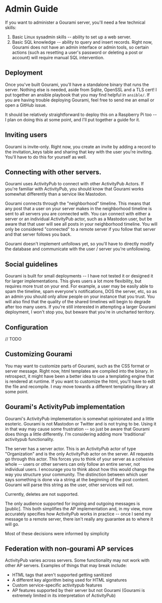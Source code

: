 # Admin Guide 

If you want to administer a Gourami server, you'll need a few technical skills:

1. Basic Linux sysadmin skills -- ability to set up a web server.
2. Basic SQL knowledge -- ability to query and insert records. Right now, Gourami does not have an admin interface or admin tools, so certain actions (such as resetting a user's password or deleting a post or account) will require manual SQL intervention. 

## Deployment

Once you've built Gourami, you'll have a standalone binary that runs the server. Nothing else is needed, aside from Sqlite, OpenSSL and a TLS cert! I put together an ansible playbook that you may find helpful in `ansible/`. If you are having trouble deploying Gourami, feel free to send me an email or open a GitHub issue.

It should be relatively straightforward to deploy this on a Raspberry Pi too -- I plan on doing this at some point, and I'll put together a guide for it.

## Inviting users

Gourami is invite-only. Right now, you create an invite by adding a record to the invitation_keys table and sharing that key with the user you're inviting. You'll have to do this for yourself as well.

## Connecting with other servers.

Gourami uses ActivityPub to connect with other ActivityPub Actors. If you're familiar with ActivityPub, you should know that Gourami works somewhat differently than a service like Mastodon.

Gourami connects through the "neighborhood" timeline. This means that any post that a user on your server makes in the neighborhood timeline is sent to all servers you are connected with. You can connect with either a server or an individual ActivityPub actor, such as a Mastodon user, but be aware that that user will see all posts in your neighborhood timeline.  You will only be considered "connected" to a remote server if you follow that server and that server follows you back.

Gourami doesn't implement unfollows yet, so you'll have to directly modify the database and communicate with the user / server you're unfollowing.

## Social guidelines

Gourami is built for small deployments -- I have not tested it or designed it for larger implementations. This gives users a lot more flexibility, but requires more trust on your end. For example, a user may be easily able to spam the timeline, spam everyone's notifications, DOS the server, etc, so as an admin you should only allow people on your instance that you trust. You will also find that the quality of the shared timelines will begin to degrade after too many users. If you're still interested in attempting a larger Gourami deployment, I won't stop you, but beware that you're in uncharted territory.

## Configuration

// TODO

## Customizing Gourami

You may want to customize parts of Gourami, such as the CSS format or server message. Right now, html templates are compiled into the binary. In retrospect, it might have been a better idea to use a templating engine that is rendered at runtime. If you want to customize the html, you'll have to edit the file and recompile. I may move towards a different templating library at some point.

## Gourami's ActivityPub implementation

Gourami's ActivityPub implementation is somewhat opinionated and a little esoteric. Gourami is not Mastodon or Twitter and is not trying to be. Using it in that way may cause some frustration -- so just be aware that Gourami does things a little differently. I'm considering adding more 'traditional' activitypub functionality.

The server has a server actor. This is an ActivityPub actor of type "Organization" and is the only ActivityPub actor on the server. All requests go through this actor. This forces you to think of your server as a cohesive whole -- users or other servers can only follow an entire server, not individual users. I encourage you to think about how this would change the way you structure your community. The distinction between which user says something is done via a string at the beginning of the post content. Gourami will parse this string as the user, other services will not.

Currently, deletes are not supported. 

The only audience supported for ingoing and outgoing messages is [public]. This both simplifies the AP implementation and, in my view, more accurately specifies how ActivityPub works in practice -- once I send my message to a remote server, there isn't really any guarantee as to where it will go.

Most of these decisions were informed by simplicity

## Federation with non-gourami AP services

ActivityPub varies across servers. Some functionality may not work with other AP servers. Examples of things that may break include:

* HTML tags that aren't supported getting sanitized
* A different key algorithm being used for HTML signatures
* Custom service-specific activitypub features
* AP features supported by their server but not Gourami (Gourami is extremely limited in its interpretation of ActivityPub)
